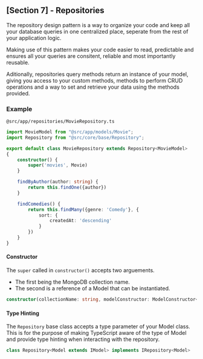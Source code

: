 ## [Section 7] - Repositories

The repository design pattern is a way to organize your code and keep all your database queries in one centralized place, seperate from the rest of your application logic.

Making use of this pattern makes your code easier to read, predictable and ensures all your queries are consitent, reliable and most importantly reusable. 

Aditionally, repositories query methods return an instance of your model, giving you access to your custom methods, methods to perform CRUD operations and a way to set and retrieve your data using the methods provided.

### Example

`@src/app/repositories/MovieRepository.ts`
```ts
import MovieModel from "@src/app/models/Movie";
import Repository from "@src/core/base/Repository";

export default class MovieRepository extends Repository<MovieModel>
{
    constructor() {
        super('movies', Movie)
    }

    findByAuthor(author: string) {
        return this.findOne({author})
    }

    findComedies() {
        return this.findMany({genre: 'Comedy'}, {
            sort: {
                createdAt: 'descending'
            }
        })
    }
}
```

#### Constructor

The `super` called in `constructor()` accepts two arguements. 

- The first being the MongoDB collection name.
- The second is a reference of a Model that can be instantiated. 

```ts
constructor(collectionName: string, modelConstructor: ModelConstructor<Model>)
```

#### Type Hinting

The `Repository` base class accepts a type parameter of your Model class. This is for the purpose of making TypeScript aware of the type of Model and provide type hinting when interacting with the repository.

```ts
class Repository<Model extends IModel> implements IRepository<Model>
```